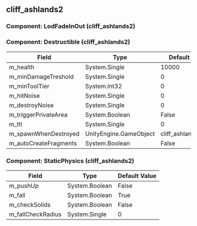 ## cliff_ashlands2

### Component: LodFadeInOut (cliff_ashlands2)

### Component: Destructible (cliff_ashlands2)

|Field|Type|Default Value|
|---|---|---|
|m_health|System.Single|10000|
|m_minDamageTreshold|System.Single|0|
|m_minToolTier|System.Int32|0|
|m_hitNoise|System.Single|0|
|m_destroyNoise|System.Single|0|
|m_triggerPrivateArea|System.Boolean|False|
|m_ttl|System.Single|0|
|m_spawnWhenDestroyed|UnityEngine.GameObject|cliff_ashlands2_frac|
|m_autoCreateFragments|System.Boolean|False|

### Component: StaticPhysics (cliff_ashlands2)

|Field|Type|Default Value|
|---|---|---|
|m_pushUp|System.Boolean|False|
|m_fall|System.Boolean|True|
|m_checkSolids|System.Boolean|False|
|m_fallCheckRadius|System.Single|0|

